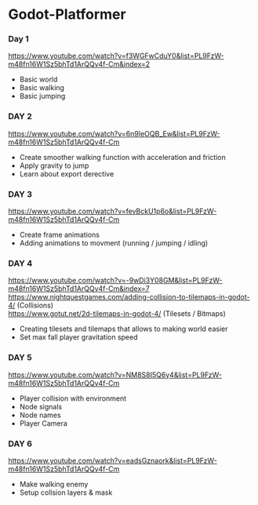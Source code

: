 # Godot-Platformer
### Day 1
https://www.youtube.com/watch?v=f3WGFwCduY0&list=PL9FzW-m48fn16W1Sz5bhTd1ArQQv4f-Cm&index=2
 - Basic world
 - Basic walking
 - Basic jumping

### DAY 2
https://www.youtube.com/watch?v=6n9IeOQB_Ew&list=PL9FzW-m48fn16W1Sz5bhTd1ArQQv4f-Cm
 - Create smoother walking function with acceleration and friction
 - Apply gravity to jump
 - Learn about export derective

### DAY 3
https://www.youtube.com/watch?v=fevBckU1p6o&list=PL9FzW-m48fn16W1Sz5bhTd1ArQQv4f-Cm
 - Create frame animations
 - Adding animations to movment (running / jumping / idling)

### DAY 4
https://www.youtube.com/watch?v=-9wDi3Y08GM&list=PL9FzW-m48fn16W1Sz5bhTd1ArQQv4f-Cm&index=7
<br/> https://www.nightquestgames.com/adding-collision-to-tilemaps-in-godot-4/ (Collisions)
<br/> https://www.gotut.net/2d-tilemaps-in-godot-4/ (Tilesets / Bitmaps)
 - Creating tilesets and tilemaps that allows to making world easier
 - Set max fall player gravitation speed

### DAY 5
https://www.youtube.com/watch?v=NM8S8I5Q6y4&list=PL9FzW-m48fn16W1Sz5bhTd1ArQQv4f-Cm
 - Player collision with environment 
 - Node signals
 - Node names
 - Player Camera

### DAY 6
https://www.youtube.com/watch?v=eadsGznaork&list=PL9FzW-m48fn16W1Sz5bhTd1ArQQv4f-Cm
 - Make walking enemy
 - Setup collsion layers & mask
